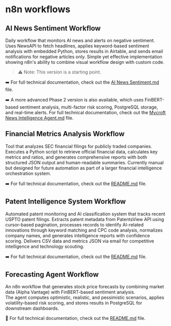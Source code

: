 # n8n workflows 

## AI News Sentiment Workflow
Daily workflow that monitors AI news and alerts on negative sentiment. Uses NewsAPI to fetch headlines, applies keyword-based sentiment analysis with embedded Python, stores results in Airtable, and sends email notifications for negative articles only. Simple yet effective implementation showing n8n's ability to combine visual workflow design with custom code.

> ⚠️ Note: This version is a starting point.

➡️ For full technical documentation, check out the [AI News Sentiment.md](./AI_NEWS_SENTIMENT/AI%20News%20Sentiment.md) file.

➡️ A more advanced Phase 2 version is also available, which uses FinBERT-based sentiment analysis, multi-factor risk scoring, PostgreSQL storage, and real-time alerts. 
For full technical documentation, check out the [Mycroft News Intelligence Agent.md](./AI_NEWS_SENTIMENT/Mycroft%20News%20Intelligence%20Agent.md) file.

## Financial Metrics Analysis Workflow
Tool that analyzes SEC financial filings for publicly traded companies. Executes a Python script to retrieve official financial data, calculates key metrics and ratios, and generates comprehensive reports with both structured JSON output and human-readable summaries. Currently manual but designed for future automation as part of a larger financial intelligence orchestration system.

➡️ For full technical documentation, check out the [README.md](./SEC_FINANCIAL_METRICS/README.md) file.

## Patent Intelligence System Workflow
Automated patent monitoring and AI classification system that tracks recent USPTO patent filings. Extracts patent metadata from PatentsView API using cursor-based pagination, processes records to identify AI-related innovations through keyword matching and CPC code analysis, normalizes company names, and generates intelligence reports with confidence scoring. Delivers CSV data and metrics JSON via email for competitive intelligence and technology scouting.

➡️ For full technical documentation, check out the [README.md](./Patent_Intelligence_Agent/README.md) file.

## Forecasting Agent Workflow

An n8n workflow that generates stock price forecasts by combining market data (Alpha Vantage) with FinBERT-based sentiment analysis.  
The agent computes optimistic, realistic, and pessimistic scenarios, applies volatility-based risk scoring, and stores results in PostgreSQL for downstream dashboards.

📄 For full technical documentation, check out the [README.md](./Forecasting_Agent/Forecasting_Agent.md) file.

